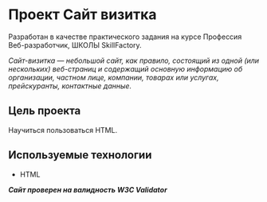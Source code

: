 # Проект Сайт визитка
Разработан в качестве практического задания на курсе Профессия Веб-разработчик, ШКОЛЫ SkillFactory.

*Сайт-визитка — небольшой сайт, как правило, состоящий из одной (или нескольких) веб-страниц и содержащий основную информацию об организации, частном лице, компании, товарах или услугах, прейскуранты, контактные данные.*

## Цель проекта
Научиться пользоваться HTML.

## Используемые технологии

* HTML


***Сайт проверен на валидность W3C Validator***
